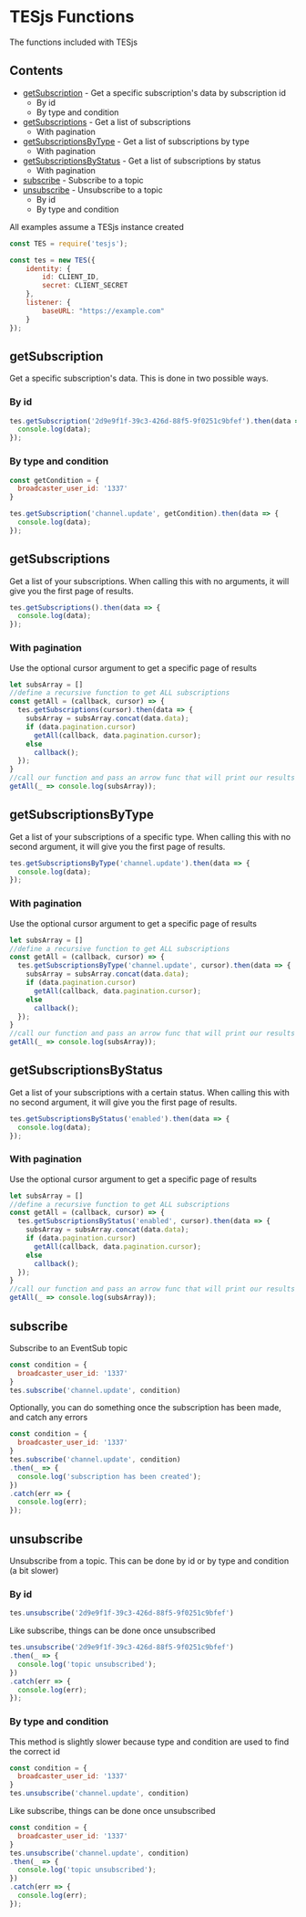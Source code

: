# TESjs Functions
The functions included with TESjs

## Contents
- [getSubscription](#getsubscription) - Get a specific subscription's data by subscription id
  - By id
  - By type and condition
- [getSubscriptions](#getsubscriptions) - Get a list of subscriptions
  - With pagination
- [getSubscriptionsByType](#getsubscriptionsbytype) - Get a list of subscriptions by type
  - With pagination
- [getSubscriptionsByStatus](#getsubscriptionsbystatus) - Get a list of subscriptions by status
  - With pagination
- [subscribe](#subscribe) - Subscribe to a topic
- [unsubscribe](#unsubscribe) - Unsubscribe to a topic
  - By id
  - By type and condition
  
All examples assume a TESjs instance created
```js
const TES = require('tesjs');

const tes = new TES({
    identity: {
        id: CLIENT_ID,
        secret: CLIENT_SECRET
    },
    listener: {
        baseURL: "https://example.com"
    }
});
```

## getSubscription
Get a specific subscription's data.  This is done in two possible ways.
### By id
```js
tes.getSubscription('2d9e9f1f-39c3-426d-88f5-9f0251c9bfef').then(data => {
  console.log(data);
});
```
### By type and condition
```js
const getCondition = {
  broadcaster_user_id: '1337'
}

tes.getSubscription('channel.update', getCondition).then(data => {
  console.log(data);
});
```

## getSubscriptions
Get a list of your subscriptions.  When calling this with no arguments, it will give you the first page of results.
```js
tes.getSubscriptions().then(data => {
  console.log(data);
});
```
### With pagination
Use the optional cursor argument to get a specific page of results
```js
let subsArray = []
//define a recursive function to get ALL subscriptions
const getAll = (callback, cursor) => {
  tes.getSubscriptions(cursor).then(data => {
    subsArray = subsArray.concat(data.data);
    if (data.pagination.cursor)
      getAll(callback, data.pagination.cursor);
    else
      callback();
  });
}
//call our function and pass an arrow func that will print our results
getAll(_ => console.log(subsArray));
```

## getSubscriptionsByType
Get a list of your subscriptions of a specific type.  When calling this with no second argument, it will give you the first page of results.
```js
tes.getSubscriptionsByType('channel.update').then(data => {
  console.log(data);
});
```
### With pagination
Use the optional cursor argument to get a specific page of results
```js
let subsArray = []
//define a recursive function to get ALL subscriptions
const getAll = (callback, cursor) => {
  tes.getSubscriptionsByType('channel.update', cursor).then(data => {
    subsArray = subsArray.concat(data.data);
    if (data.pagination.cursor)
      getAll(callback, data.pagination.cursor);
    else
      callback();
  });
}
//call our function and pass an arrow func that will print our results
getAll(_ => console.log(subsArray));
```

## getSubscriptionsByStatus
Get a list of your subscriptions with a certain status.  When calling this with no second argument, it will give you the first page of results.
```js
tes.getSubscriptionsByStatus('enabled').then(data => {
  console.log(data);
});
```
### With pagination
Use the optional cursor argument to get a specific page of results
```js
let subsArray = []
//define a recursive function to get ALL subscriptions
const getAll = (callback, cursor) => {
  tes.getSubscriptionsByStatus('enabled', cursor).then(data => {
    subsArray = subsArray.concat(data.data);
    if (data.pagination.cursor)
      getAll(callback, data.pagination.cursor);
    else
      callback();
  });
}
//call our function and pass an arrow func that will print our results
getAll(_ => console.log(subsArray));
```

## subscribe
Subscribe to an EventSub topic
```js
const condition = {
  broadcaster_user_id: '1337'
}
tes.subscribe('channel.update', condition)
```
Optionally, you can do something once the subscription has been made, and catch any errors
```js
const condition = {
  broadcaster_user_id: '1337'
}
tes.subscribe('channel.update', condition)
.then(_ => {
  console.log('subscription has been created');
})
.catch(err => {
  console.log(err);
});
```
## unsubscribe
Unsubscribe from a topic.  This can be done by id or by type and condition (a bit slower)
### By id
```js
tes.unsubscribe('2d9e9f1f-39c3-426d-88f5-9f0251c9bfef')
```
Like subscribe, things can be done once unsubscribed
```js
tes.unsubscribe('2d9e9f1f-39c3-426d-88f5-9f0251c9bfef')
.then(_ => {
  console.log('topic unsubscribed');
})
.catch(err => {
  console.log(err);
});
```
### By type and condition
This method is slightly slower because type and condition are used to find the correct id
```js
const condition = {
  broadcaster_user_id: '1337'
}
tes.unsubscribe('channel.update', condition)
```
Like subscribe, things can be done once unsubscribed
```js
const condition = {
  broadcaster_user_id: '1337'
}
tes.unsubscribe('channel.update', condition)
.then(_ => {
  console.log('topic unsubscribed');
})
.catch(err => {
  console.log(err);
});
```
